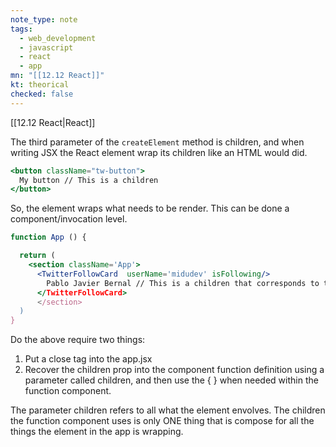 ```yaml
---
note_type: note
tags:
  - web_development
  - javascript
  - react
  - app
mn: "[[12.12 React]]"
kt: theorical
checked: false
---
```

[[12.12 React|React]]

The third parameter of the `createElement` method is children, and when writing JSX the React element wrap its children like an HTML would did. 

```jsx
<button className="tw-button">
  My button // This is a children
</button>
```

So, the element wraps what needs to be render. This can be done a component/invocation level.

```jsx
function App () { 

  return (
    <section className='App'>
	  <TwitterFollowCard  userName='midudev' isFollowing/>
	    Pablo Javier Bernal // This is a children that corresponds to the userName prop
	  </TwitterFollowCard>
      </section>
  )
}
```

Do the above require two things:
1) Put a close tag into the app.jsx
2) Recover the children prop into the component function definition using a parameter called children, and then use the { } when needed within the function component.  

The parameter children refers to all what the element envolves. The children the function component uses is only ONE thing that is compose for all the things the element in the app is wrapping. 